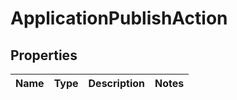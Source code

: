 
# ApplicationPublishAction

## Properties
Name | Type | Description | Notes
------------ | ------------- | ------------- | -------------



